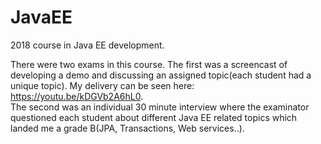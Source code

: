 # JavaEE
2018 course in Java EE development. 

There were two exams in this course. The first was a screencast of developing a demo and discussing an assigned topic(each student had a unique topic). My delivery can be seen here: https://youtu.be/kDGVb2A6hL0. <br>
The second was an individual 30 minute interview where the examinator questioned each student about different Java EE related topics which landed me a grade B(JPA, Transactions, Web services..).

